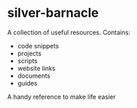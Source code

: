# silver-barnacle

A collection of useful resources.
Contains:
* code snippets
* projects
* scripts
* website links
* documents
* guides

A handy reference to make life easier


